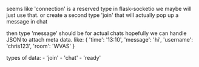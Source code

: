 seems like 'connection' is a reserved type in flask-socketio
we maybe will just use that. or create a second type 'join' that will actually pop up a message in chat

then type 'message' should be for actual chats
hopefully we can handle JSON to attach meta data.
    like: {
        'time': '13:10',
        'message': 'hi',
        'username': 'chris123',
        'room': 'WVAS'
    }


types of data:
    - 'join'
    - 'chat'
    - 'ready'
